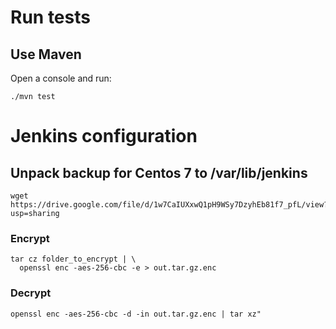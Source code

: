 # Run tests

## Use Maven
Open a console and run:

    ./mvn test

# Jenkins configuration
## Unpack backup for Centos 7 to /var/lib/jenkins
    wget https://drive.google.com/file/d/1w7CaIUXxwQ1pH9WSy7DzyhEb81f7_pfL/view?usp=sharing
### Encrypt

    tar cz folder_to_encrypt | \
      openssl enc -aes-256-cbc -e > out.tar.gz.enc

### Decrypt

    openssl enc -aes-256-cbc -d -in out.tar.gz.enc | tar xz"
